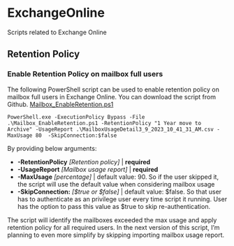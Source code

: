 # ExchangeOnline
Scripts related to Exchange Online
## Retention Policy
### Enable Retention Policy on mailbox full users
The following PowerShell script can be used to enable retention policy on mailbox full users in Exchange Online. You can download the script from Github.
[Mailbox_EnableRetention.ps1]([https://github.com/dilith-lab/ActiveDirectory/blob/master/Groups/ViewMembers.ps1](https://github.com/dilith-lab/ExchangeOnline/blob/main/EnableRetentionPolicy/Mailbox_EnableRetention.ps1)) 
```
PowerShell.exe -ExecutionPolicy Bypass -File .\Mailbox_EnableRetention.ps1 -RetentionPolicy "1 Year move to Archive" -UsageReport .\MailboxUsageDetail3_9_2023_10_41_31_AM.csv -MaxUsage 80  -SkipConnection:$false
```
By providing below arguments:

- **-RetentionPolicy** *[Retention policy]* | **required**
- **-UsageReport** *[Mailbox usage report]* | **required**
- **-MaxUsage** *[percentage]* | default value: 90. So if the user skipped it, the script will use the default value when considering mailbox usage
- **-SkipConnection:** *[$true or $false]* | default value: $false. So that user has to authenticate as an privilege user every time script it running. User has the option to pass this value as $true to skip re-authentication.

The script will identify the mailboxes exceeded the max usage and apply retention policy for all required users. In the next version of this script, I’m planning to even more simplify by skipping importing mailbox usage report.
